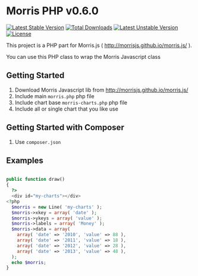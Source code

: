 # Morris PHP v0.6.0

[![Latest Stable Version](https://poser.pugx.org/gfazioli/morris-php/version.svg)](https://packagist.org/packages/gfazioli/morris-php) [![Total Downloads](https://poser.pugx.org/gfazioli/morris-php/downloads.svg)](https://packagist.org/packages/gfazioli/morris-php) [![Latest Unstable Version](https://poser.pugx.org/gfazioli/morris-php/v/unstable.svg)](https://packagist.org/packages/gfazioli/morris-php) [![License](https://poser.pugx.org/gfazioli/morris-php/license.svg)](https://packagist.org/packages/gfazioli/morris-php)

This project is a PHP part for Morris.js ( http://morrisjs.github.io/morris.js/ ).

You can use this PHP class to wrap the Morris Javascript class

## Getting Started

1. Download Morris Javascript lib from http://morrisjs.github.io/morris.js/
2. Include main `morris.php` php file
3. Include chart base `morris-charts.php` php file
3. Include all or single chart that you like use


## Getting Started with Composer

1. Use `composer.json`

## Examples

```php

public function draw()
{
  ?>
  <div id="my-charts"></div>
<?php
  $morris = new Line( 'my-charts' );
  $morris->xkey = array( 'date' );
  $morris->ykeys = array( 'value' );
  $morris->labels = array( 'Money' );
  $morris->data = array(
    array( 'date' => '2010', 'value' => 88 ),
    array( 'date' => '2011', 'value' => 18 ),
    array( 'date' => '2012', 'value' => 28 ),
    array( 'date' => '2013', 'value' => 48 ),
  );
  echo $morris;
}

```
